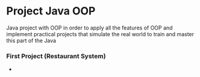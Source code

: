 # Project Java OOP

Java project with OOP in order to apply all the features of OOP and implement practical projects that simulate the real world to train and master this part of the Java

### First Project (Restaurant System)

* 
